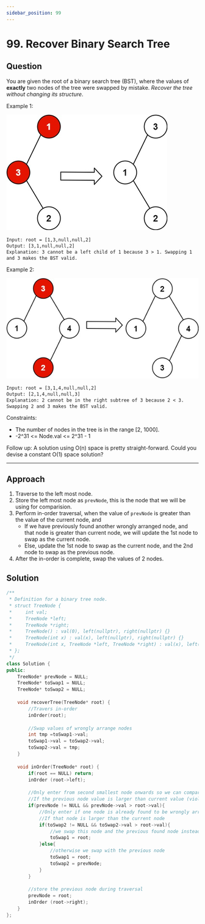 ```yaml
---
sidebar_position: 99
---
```


# 99. Recover Binary Search Tree

## Question 
You are given the root of a binary search tree (BST), where the values of **exactly** two nodes of the tree were swapped by mistake. *Recover the tree without changing its structure*.

Example 1:

![99.1](../assets/99.1.jpeg)

```
Input: root = [1,3,null,null,2]
Output: [3,1,null,null,2]
Explanation: 3 cannot be a left child of 1 because 3 > 1. Swapping 1 and 3 makes the BST valid.
```
Example 2:

![99.2](../assets/99.2.jpeg)

```
Input: root = [3,1,4,null,null,2]
Output: [2,1,4,null,null,3]
Explanation: 2 cannot be in the right subtree of 3 because 2 < 3. Swapping 2 and 3 makes the BST valid.
```

Constraints:
- The number of nodes in the tree is in the range [2, 1000].
- -2^31 <= Node.val <= 2^31 - 1

Follow up: A solution using O(n) space is pretty straight-forward. Could you devise a constant O(1) space solution?

---

## Approach

1. Traverse to the left most node.
2. Store the left most node as `prevNode`, this is the node that we will be using for comparision.
3. Perform in-order traversal, when the value of `prevNode` is greater than the value of the current node, and
    - If we have previously found another wrongly arranged node, and that node is greater than current node, we will update the 1st node to swap as the current node.
    - Else, update the 1st node to swap as the current node, and the 2nd node to swap as the previous node.
4. After the in-order is complete, swap the values of 2 nodes.

## Solution

```cpp
/**
 * Definition for a binary tree node.
 * struct TreeNode {
 *     int val;
 *     TreeNode *left;
 *     TreeNode *right;
 *     TreeNode() : val(0), left(nullptr), right(nullptr) {}
 *     TreeNode(int x) : val(x), left(nullptr), right(nullptr) {}
 *     TreeNode(int x, TreeNode *left, TreeNode *right) : val(x), left(left), right(right) {}
 * };
 */
class Solution {
public:
    TreeNode* prevNode = NULL;
    TreeNode* toSwap1 = NULL;
    TreeNode* toSwap2 = NULL;
    
    void recoverTree(TreeNode* root) {
        //Travers in-order
        inOrder(root);
        
        //Swap values of wrongly arrange nodes
        int tmp =toSwap1->val;
        toSwap1->val = toSwap2->val;
        toSwap2->val = tmp;
    }
    
    void inOrder(TreeNode* root) {
        if(root == NULL) return;
        inOrder (root->left);
        
        //Only enter from second smallest node onwards so we can compare
        //If the previous node value is larger than current value (violates BST)
        if(prevNode != NULL && prevNode->val > root->val){
            //Only enter if one node is already found to be wrongly arranged
            //If that node is larger than the current node
            if(toSwap2 != NULL && toSwap2->val > root->val){
                //we swap this node and the previous found node instead
                toSwap1 = root;
            }else{
                //otherwise we swap with the previous node
                toSwap1 = root;
                toSwap2 = prevNode; 
            }
        }
        
        //store the previous node during traversal
        prevNode = root;
        inOrder (root->right);
    }
};
```